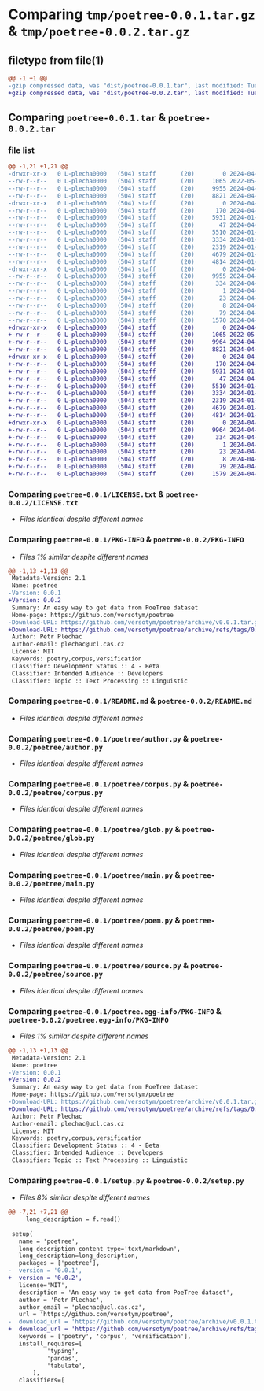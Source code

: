 # Comparing `tmp/poetree-0.0.1.tar.gz` & `tmp/poetree-0.0.2.tar.gz`

## filetype from file(1)

```diff
@@ -1 +1 @@
-gzip compressed data, was "dist/poetree-0.0.1.tar", last modified: Tue Apr  2 11:22:15 2024, max compression
+gzip compressed data, was "dist/poetree-0.0.2.tar", last modified: Tue Apr  2 14:09:45 2024, max compression
```

## Comparing `poetree-0.0.1.tar` & `poetree-0.0.2.tar`

### file list

```diff
@@ -1,21 +1,21 @@
-drwxr-xr-x   0 L-plecha0000   (504) staff       (20)        0 2024-04-02 11:22:15.417661 poetree-0.0.1/
--rw-r--r--   0 L-plecha0000   (504) staff       (20)     1065 2022-05-13 18:11:31.000000 poetree-0.0.1/LICENSE.txt
--rw-r--r--   0 L-plecha0000   (504) staff       (20)     9955 2024-04-02 11:22:15.418239 poetree-0.0.1/PKG-INFO
--rw-r--r--   0 L-plecha0000   (504) staff       (20)     8821 2024-04-02 11:16:28.000000 poetree-0.0.1/README.md
-drwxr-xr-x   0 L-plecha0000   (504) staff       (20)        0 2024-04-02 11:22:15.356728 poetree-0.0.1/poetree/
--rw-r--r--   0 L-plecha0000   (504) staff       (20)      170 2024-04-02 07:25:27.000000 poetree-0.0.1/poetree/__init__.py
--rw-r--r--   0 L-plecha0000   (504) staff       (20)     5931 2024-01-05 10:27:59.000000 poetree-0.0.1/poetree/author.py
--rw-r--r--   0 L-plecha0000   (504) staff       (20)       47 2024-04-02 07:35:02.000000 poetree-0.0.1/poetree/config.py
--rw-r--r--   0 L-plecha0000   (504) staff       (20)     5510 2024-01-08 10:06:17.000000 poetree-0.0.1/poetree/corpus.py
--rw-r--r--   0 L-plecha0000   (504) staff       (20)     3334 2024-01-05 10:26:49.000000 poetree-0.0.1/poetree/glob.py
--rw-r--r--   0 L-plecha0000   (504) staff       (20)     2319 2024-01-05 10:28:07.000000 poetree-0.0.1/poetree/main.py
--rw-r--r--   0 L-plecha0000   (504) staff       (20)     4679 2024-01-08 12:53:57.000000 poetree-0.0.1/poetree/poem.py
--rw-r--r--   0 L-plecha0000   (504) staff       (20)     4814 2024-01-05 10:28:03.000000 poetree-0.0.1/poetree/source.py
-drwxr-xr-x   0 L-plecha0000   (504) staff       (20)        0 2024-04-02 11:22:15.416606 poetree-0.0.1/poetree.egg-info/
--rw-r--r--   0 L-plecha0000   (504) staff       (20)     9955 2024-04-02 11:22:14.000000 poetree-0.0.1/poetree.egg-info/PKG-INFO
--rw-r--r--   0 L-plecha0000   (504) staff       (20)      334 2024-04-02 11:22:15.000000 poetree-0.0.1/poetree.egg-info/SOURCES.txt
--rw-r--r--   0 L-plecha0000   (504) staff       (20)        1 2024-04-02 11:22:14.000000 poetree-0.0.1/poetree.egg-info/dependency_links.txt
--rw-r--r--   0 L-plecha0000   (504) staff       (20)       23 2024-04-02 11:22:14.000000 poetree-0.0.1/poetree.egg-info/requires.txt
--rw-r--r--   0 L-plecha0000   (504) staff       (20)        8 2024-04-02 11:22:14.000000 poetree-0.0.1/poetree.egg-info/top_level.txt
--rw-r--r--   0 L-plecha0000   (504) staff       (20)       79 2024-04-02 11:22:15.442939 poetree-0.0.1/setup.cfg
--rw-r--r--   0 L-plecha0000   (504) staff       (20)     1570 2024-04-02 07:37:24.000000 poetree-0.0.1/setup.py
+drwxr-xr-x   0 L-plecha0000   (504) staff       (20)        0 2024-04-02 14:09:45.168097 poetree-0.0.2/
+-rw-r--r--   0 L-plecha0000   (504) staff       (20)     1065 2022-05-13 18:11:31.000000 poetree-0.0.2/LICENSE.txt
+-rw-r--r--   0 L-plecha0000   (504) staff       (20)     9964 2024-04-02 14:09:45.168418 poetree-0.0.2/PKG-INFO
+-rw-r--r--   0 L-plecha0000   (504) staff       (20)     8821 2024-04-02 11:16:28.000000 poetree-0.0.2/README.md
+drwxr-xr-x   0 L-plecha0000   (504) staff       (20)        0 2024-04-02 14:09:45.133038 poetree-0.0.2/poetree/
+-rw-r--r--   0 L-plecha0000   (504) staff       (20)      170 2024-04-02 07:25:27.000000 poetree-0.0.2/poetree/__init__.py
+-rw-r--r--   0 L-plecha0000   (504) staff       (20)     5931 2024-01-05 10:27:59.000000 poetree-0.0.2/poetree/author.py
+-rw-r--r--   0 L-plecha0000   (504) staff       (20)       47 2024-04-02 07:35:02.000000 poetree-0.0.2/poetree/config.py
+-rw-r--r--   0 L-plecha0000   (504) staff       (20)     5510 2024-01-08 10:06:17.000000 poetree-0.0.2/poetree/corpus.py
+-rw-r--r--   0 L-plecha0000   (504) staff       (20)     3334 2024-01-05 10:26:49.000000 poetree-0.0.2/poetree/glob.py
+-rw-r--r--   0 L-plecha0000   (504) staff       (20)     2319 2024-01-05 10:28:07.000000 poetree-0.0.2/poetree/main.py
+-rw-r--r--   0 L-plecha0000   (504) staff       (20)     4679 2024-01-08 12:53:57.000000 poetree-0.0.2/poetree/poem.py
+-rw-r--r--   0 L-plecha0000   (504) staff       (20)     4814 2024-01-05 10:28:03.000000 poetree-0.0.2/poetree/source.py
+drwxr-xr-x   0 L-plecha0000   (504) staff       (20)        0 2024-04-02 14:09:45.167360 poetree-0.0.2/poetree.egg-info/
+-rw-r--r--   0 L-plecha0000   (504) staff       (20)     9964 2024-04-02 14:09:44.000000 poetree-0.0.2/poetree.egg-info/PKG-INFO
+-rw-r--r--   0 L-plecha0000   (504) staff       (20)      334 2024-04-02 14:09:44.000000 poetree-0.0.2/poetree.egg-info/SOURCES.txt
+-rw-r--r--   0 L-plecha0000   (504) staff       (20)        1 2024-04-02 14:09:44.000000 poetree-0.0.2/poetree.egg-info/dependency_links.txt
+-rw-r--r--   0 L-plecha0000   (504) staff       (20)       23 2024-04-02 14:09:44.000000 poetree-0.0.2/poetree.egg-info/requires.txt
+-rw-r--r--   0 L-plecha0000   (504) staff       (20)        8 2024-04-02 14:09:44.000000 poetree-0.0.2/poetree.egg-info/top_level.txt
+-rw-r--r--   0 L-plecha0000   (504) staff       (20)       79 2024-04-02 14:09:45.172273 poetree-0.0.2/setup.cfg
+-rw-r--r--   0 L-plecha0000   (504) staff       (20)     1579 2024-04-02 14:06:24.000000 poetree-0.0.2/setup.py
```

### Comparing `poetree-0.0.1/LICENSE.txt` & `poetree-0.0.2/LICENSE.txt`

 * *Files identical despite different names*

### Comparing `poetree-0.0.1/PKG-INFO` & `poetree-0.0.2/PKG-INFO`

 * *Files 1% similar despite different names*

```diff
@@ -1,13 +1,13 @@
 Metadata-Version: 2.1
 Name: poetree
-Version: 0.0.1
+Version: 0.0.2
 Summary: An easy way to get data from PoeTree dataset
 Home-page: https://github.com/versotym/poetree
-Download-URL: https://github.com/versotym/poetree/archive/v0.0.1.tar.gz
+Download-URL: https://github.com/versotym/poetree/archive/refs/tags/0.0.2.tar.gz
 Author: Petr Plechac
 Author-email: plechac@ucl.cas.cz
 License: MIT
 Keywords: poetry,corpus,versification
 Classifier: Development Status :: 4 - Beta
 Classifier: Intended Audience :: Developers
 Classifier: Topic :: Text Processing :: Linguistic
```

### Comparing `poetree-0.0.1/README.md` & `poetree-0.0.2/README.md`

 * *Files identical despite different names*

### Comparing `poetree-0.0.1/poetree/author.py` & `poetree-0.0.2/poetree/author.py`

 * *Files identical despite different names*

### Comparing `poetree-0.0.1/poetree/corpus.py` & `poetree-0.0.2/poetree/corpus.py`

 * *Files identical despite different names*

### Comparing `poetree-0.0.1/poetree/glob.py` & `poetree-0.0.2/poetree/glob.py`

 * *Files identical despite different names*

### Comparing `poetree-0.0.1/poetree/main.py` & `poetree-0.0.2/poetree/main.py`

 * *Files identical despite different names*

### Comparing `poetree-0.0.1/poetree/poem.py` & `poetree-0.0.2/poetree/poem.py`

 * *Files identical despite different names*

### Comparing `poetree-0.0.1/poetree/source.py` & `poetree-0.0.2/poetree/source.py`

 * *Files identical despite different names*

### Comparing `poetree-0.0.1/poetree.egg-info/PKG-INFO` & `poetree-0.0.2/poetree.egg-info/PKG-INFO`

 * *Files 1% similar despite different names*

```diff
@@ -1,13 +1,13 @@
 Metadata-Version: 2.1
 Name: poetree
-Version: 0.0.1
+Version: 0.0.2
 Summary: An easy way to get data from PoeTree dataset
 Home-page: https://github.com/versotym/poetree
-Download-URL: https://github.com/versotym/poetree/archive/v0.0.1.tar.gz
+Download-URL: https://github.com/versotym/poetree/archive/refs/tags/0.0.2.tar.gz
 Author: Petr Plechac
 Author-email: plechac@ucl.cas.cz
 License: MIT
 Keywords: poetry,corpus,versification
 Classifier: Development Status :: 4 - Beta
 Classifier: Intended Audience :: Developers
 Classifier: Topic :: Text Processing :: Linguistic
```

### Comparing `poetree-0.0.1/setup.py` & `poetree-0.0.2/setup.py`

 * *Files 8% similar despite different names*

```diff
@@ -7,21 +7,21 @@
     long_description = f.read()
 
 setup(
   name = 'poetree',
   long_description_content_type='text/markdown',
   long_description=long_description,
   packages = ['poetree'],   
-  version = '0.0.1',      
+  version = '0.0.2',      
   license='MIT',        
   description = 'An easy way to get data from PoeTree dataset',   
   author = 'Petr Plechac',                   
   author_email = 'plechac@ucl.cas.cz',      
   url = 'https://github.com/versotym/poetree',
-  download_url = 'https://github.com/versotym/poetree/archive/v0.0.1.tar.gz',
+  download_url = 'https://github.com/versotym/poetree/archive/refs/tags/0.0.2.tar.gz',
   keywords = ['poetry', 'corpus', 'versification'],
   install_requires=[           
           'typing',
           'pandas',
           'tabulate',
       ],
   classifiers=[
```

